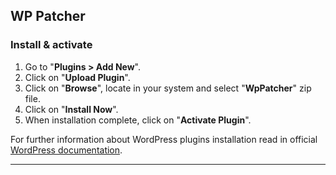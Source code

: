 ## **WP Patcher**

### **Install & activate**

1. Go to "**Plugins > Add New**".
2. Click on "**Upload Plugin**".
3.  Click on "**Browse**", locate in your system and select "**WpPatcher**" zip file.
4.  Click on "**Install Now**".
5.  When installation complete, click on "**Activate Plugin**".


For further information about WordPress plugins installation read in official [WordPress documentation](https://codex.wordpress.org/Managing_Plugins#Installing_Plugins).


***